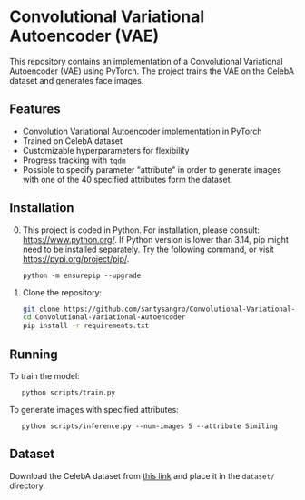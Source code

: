 # Convolutional Variational Autoencoder (VAE)

This repository contains an implementation of a Convolutional Variational Autoencoder (VAE) using PyTorch. The project trains the VAE on the CelebA dataset and generates face images.

## Features
- Convolution Variational Autoencoder implementation in PyTorch
- Trained on CelebA dataset
- Customizable hyperparameters for flexibility
- Progress tracking with `tqdm`
- Possible to specify parameter "attribute" in order to generate images with one of the 40 specified attributes form the dataset.  
## Installation
0. This project is coded in Python. For installation, please consult: https://www.python.org/.
If Python version is lower than 3.14, pip might need to be installed separately. Try the following command, or visit https://pypi.org/project/pip/.
   ```
   python -m ensurepip --upgrade
   ```
2. Clone the repository:
   ```bash
   git clone https://github.com/santysangro/Convolutional-Variational-Autoencoder.git
   cd Convolutional-Variational-Autoencoder  
   pip install -r requirements.txt
## Running
To train the model: 
```
   python scripts/train.py 
```
To generate images with specified attributes: 
```
   python scripts/inference.py --num-images 5 --attribute Similing
```

## Dataset
Download the CelebA dataset from [this link](https://mmlab.ie.cuhk.edu.hk/projects/CelebA.html) and place it in the `dataset/` directory.
